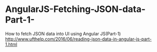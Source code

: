 # AngularJS-Fetching-JSON-data-Part-1-
How to fetch JSON data into UI using Angular JS(Part-1)
http://www.ufthelp.com/2016/06/reading-json-data-in-angular-js-part-1.html
